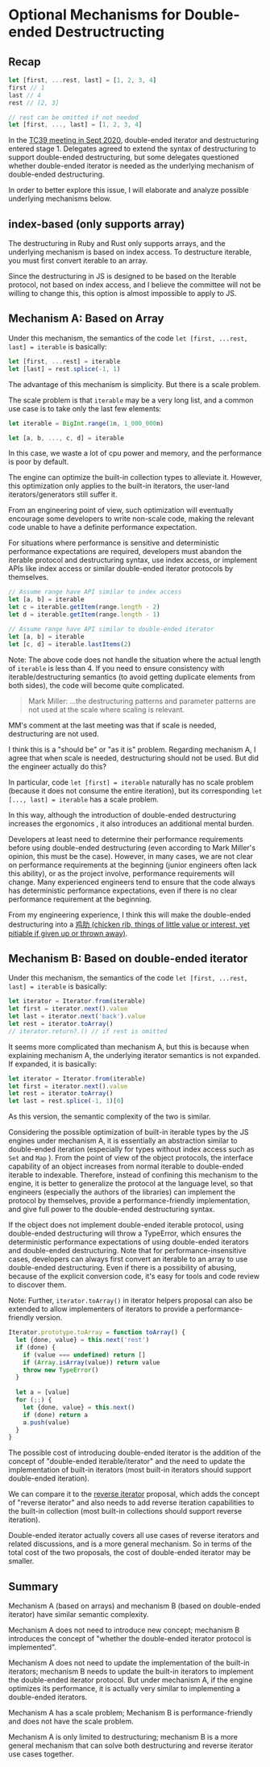# Optional Mechanisms for Double-ended Destructructing

## Recap

```javascript
let [first, ...rest, last] = [1, 2, 3, 4]
first // 1
last // 4
rest // [2, 3]

// rest can be omitted if not needed
let [first, ..., last] = [1, 2, 3, 4]
```

In the [TC39 meeting in Sept 2020](https://github.com/tc39/notes/blob/master/meetings/2020-09/sept-24.md#double-ended-iterator-and-destructuring-for-stage-1), double-ended iterator and destructuring entered stage 1. Delegates agreed to extend the syntax of destructuring to support double-ended destructuring, but some delegates questioned whether double-ended iterator is needed as the underlying mechanism of double-ended destructuring.

In order to better explore this issue, I will elaborate and analyze possible underlying mechanisms below.

## index-based (only supports array)

The destructuring in Ruby and Rust only supports arrays, and the underlying mechanism is based on index access. To destructure iterable, you must first convert iterable to an array.

Since the destructuring in JS is designed to be based on the Iterable protocol, not based on index access, and I believe the committee will not be willing to change this, this option is almost impossible to apply to JS.

## Mechanism A: Based on Array

Under this mechanism, the semantics of the code `let [first, ...rest, last] = iterable` is basically:

```javascript
let [first, ...rest] = iterable
let [last] = rest.splice(-1, 1)
```

The advantage of this mechanism is simplicity. But there is a scale problem.

The scale problem is that `iterable` may be a very long list, and a common use case is to take only the last few elements:

```javascript
let iterable = BigInt.range(1n, 1_000_000n)

let [a, b, ..., c, d] = iterable
```

In this case, we waste a lot of cpu power and memory, and the performance is poor by default.

The engine can optimize the built-in collection types to alleviate it. However, this optimization only applies to the built-in iterators, the user-land iterators/generators still suffer it.

From an engineering point of view, such optimization will eventually encourage some developers to write non-scale code, making the relevant code unable to have a definite performance expectation.

For situations where performance is sensitive and deterministic performance expectations are required, developers must abandon the iterable protocol and destructuring syntax, use index access, or implement APIs like index access or similar double-ended iterator protocols by themselves.

```javascript
// Assume range have API similar to index access
let [a, b] = iterable
let c = iterable.getItem(range.length - 2)
let d = iterable.getItem(range.length - 1)
```

```javascript
// Assume range have API similar to double-ended iterator
let [a, b] = iterable
let [c, d] = iterable.lastItems(2)
```

Note: The above code does not handle the situation where the actual length of `iterable` is less than 4. If you need to ensure consistency with iterable/destructuring semantics (to avoid getting duplicate elements from both sides), the code will become quite complicated.

> Mark Miller: ...the destructuring patterns and parameter patterns are not used at the scale where scaling is relevant.

MM's comment at the last meeting was that if scale is needed, destructuring are not used.

I think this is a "should be" or "as it is" problem. Regarding mechanism A, I agree that when scale is needed, destructuring should not be used. But did the engineer actually do this?

In particular, code `let [first] = iterable` naturally has no scale problem (because it does not consume the entire iteration), but its corresponding `let [..., last] = iterable` has a scale problem.

In this way, although the introduction of double-ended destructuring increases the ergonomics , it also introduces an additional mental burden.

Developers at least need to determine their performance requirements before using double-ended destructuring (even according to Mark Miller's opinion, this must be the case). However, in many cases, we are not clear on performance requirements at the beginning (junior engineers often lack this ability), or as the project involve, performance requirements will change. Many experienced engineers tend to ensure that the code always has deterministic performance expectations, even if there is no clear performance requirement at the beginning.

From my engineering experience, I think this will make the double-ended destructuring into a [鸡肋 (chicken rib, things of little value or interest, yet pitiable if given up or thrown away)](https://en.wiktionary.org/wiki/%E9%B8%A1%E8%82%8B).

## Mechanism B: Based on double-ended iterator

Under this mechanism, the semantics of the code `let [first, ...rest, last] = iterable` is basically:

```javascript
let iterator = Iterator.from(iterable)
let first = iterator.next().value
let last = iterator.next('back').value
let rest = iterator.toArray()
// iterator.return?.() // if rest is omitted
```

It seems more complicated than mechanism A, but this is because when explaining mechanism A, the underlying iterator semantics is not expanded. If expanded, it is basically:

```javascript
let iterator = Iterator.from(iterable)
let first = iterator.next().value
let rest = iterator.toArray()
let last = rest.splice(-1, 1)[0]
```

As this version, the semantic complexity of the two is similar.

Considering the possible optimization of built-in iterable types by the JS engines under mechanism A, it is essentially an abstraction similar to double-ended iteration (especially for types without index access such as `Set` and `Map` ). From the point of view of the object protocols, the interface capability of an object increases from normal iterable to double-ended iterable to indexable. Therefore, instead of confining this mechanism to the engine, it is better to generalize the protocol at the language level, so that engineers (especially the authors of the libraries) can implement the protocol by themselves, provide a performance-friendly implementation, and give full power to the double-ended destructuring syntax.

If the object does not implement double-ended iterable protocol, using double-ended destructuring will throw a TypeError, which ensures the deterministic performance expectations of using double-ended iterators and double-ended destructuring. Note that for performance-insensitive cases, developers can always first convert an iterable to an array to use double-ended destructuring. Even if there is a possibility of abusing, because of the explicit conversion code, it's easy for tools and code review to discover them.

Note: Further, `iterator.toArray()` in iterator helpers proposal can also be extended to allow implementers of iterators to provide a performance-friendly version.

```javascript
Iterator.prototype.toArray = function toArray() {
  let {done, value} = this.next('rest')
  if (done) {
    if (value === undefined) return []
    if (Array.isArray(value)) return value
    throw new TypeError()
  }
  
  let a = [value]
  for (;;) {
    let {done, value} = this.next()
    if (done) return a
    a.push(value)
  }
}
```

The possible cost of introducing double-ended iterator is the addition of the concept of "double-ended iterable/iterator" and the need to update the implementation of built-in iterators (most built-in iterators should support double-ended iteration).

We can compare it to the [reverse iterator](https://github.com/tc39/proposal-reverseIterator) proposal, which adds the concept of "reverse iterator" and also needs to add reverse iteration capabilities to the built-in collection (most built-in collections should support reverse iteration).

Double-ended iterator actually covers all use cases of reverse iterators and related discussions, and is a more general mechanism. So in terms of the total cost of the two proposals, the cost of double-ended iterator may be smaller.

## Summary

Mechanism A (based on arrays) and mechanism B (based on double-ended iterator) have similar semantic complexity.

Mechanism A does not need to introduce new concept; mechanism B introduces the concept of "whether the double-ended iterator protocol is implemented".

Mechanism A does not need to update the implementation of the built-in iterators; mechanism B needs to update the built-in iterators to implement the double-ended iterator protocol. But under mechanism A, if the engine optimizes its performance, it is actually very similar to implementing a double-ended iterators.

Mechanism A has a scale problem; Mechanism B is performance-friendly and does not have the scale problem.

Mechanism A is only limited to destructuring; mechanism B is a more general mechanism that can solve both destructuring and reverse iterator use cases together.
